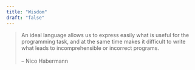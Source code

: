 ```yaml
---
title: "Wisdom"
draft: "false"
---
```


<blockquote>An ideal language allows us to express easily what is useful for the programming task, and at the same time makes it difficult to write what leads to incomprehensible or incorrect programs.
<br />
<br />
– Nico Habermann</blockquote>


